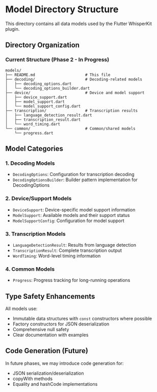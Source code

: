 # Model Directory Structure

This directory contains all data models used by the Flutter WhisperKit plugin.

## Directory Organization

### Current Structure (Phase 2 - In Progress)
```
models/
├── README.md                      # This file
├── decoding/                      # Decoding-related models
│   ├── decoding_options.dart
│   └── decoding_options_builder.dart
├── device/                        # Device and model support
│   ├── device_support.dart
│   ├── model_support.dart
│   └── model_support_config.dart
├── transcription/                 # Transcription results
│   ├── language_detection_result.dart
│   ├── transcription_result.dart
│   └── word_timing.dart
└── common/                        # Common/shared models
    └── progress.dart
```

## Model Categories

### 1. Decoding Models
- `DecodingOptions`: Configuration for transcription decoding
- `DecodingOptionsBuilder`: Builder pattern implementation for DecodingOptions

### 2. Device/Support Models
- `DeviceSupport`: Device-specific model support information
- `ModelSupport`: Available models and their support status
- `ModelSupportConfig`: Configuration for model support

### 3. Transcription Models
- `LanguageDetectionResult`: Results from language detection
- `TranscriptionResult`: Complete transcription output
- `WordTiming`: Word-level timing information

### 4. Common Models
- `Progress`: Progress tracking for long-running operations

## Type Safety Enhancements

All models use:
- Immutable data structures with `const` constructors where possible
- Factory constructors for JSON deserialization
- Comprehensive null safety
- Clear documentation with examples

## Code Generation (Future)

In future phases, we may introduce code generation for:
- JSON serialization/deserialization
- copyWith methods
- Equality and hashCode implementations